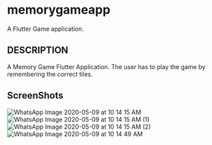 # memorygameapp

A Flutter Game application.

## DESCRIPTION

A Memory Game Flutter Application. The user has to play the game by remembering the correct tiles.

## ScreenShots

![WhatsApp Image 2020-05-09 at 10 14 15 AM](https://user-images.githubusercontent.com/45023388/81464337-4b480600-91de-11ea-8775-40685ab2d6e3.jpeg)
![WhatsApp Image 2020-05-09 at 10 14 15 AM (1)](https://user-images.githubusercontent.com/45023388/81464338-4c793300-91de-11ea-9e15-8aae12a54e47.jpeg)
![WhatsApp Image 2020-05-09 at 10 14 15 AM (2)](https://user-images.githubusercontent.com/45023388/81464339-4d11c980-91de-11ea-9c72-81ba0cfe856f.jpeg)
![WhatsApp Image 2020-05-09 at 10 14 49 AM](https://user-images.githubusercontent.com/45023388/81464340-4daa6000-91de-11ea-9ff2-0375cb4c8391.jpeg)
